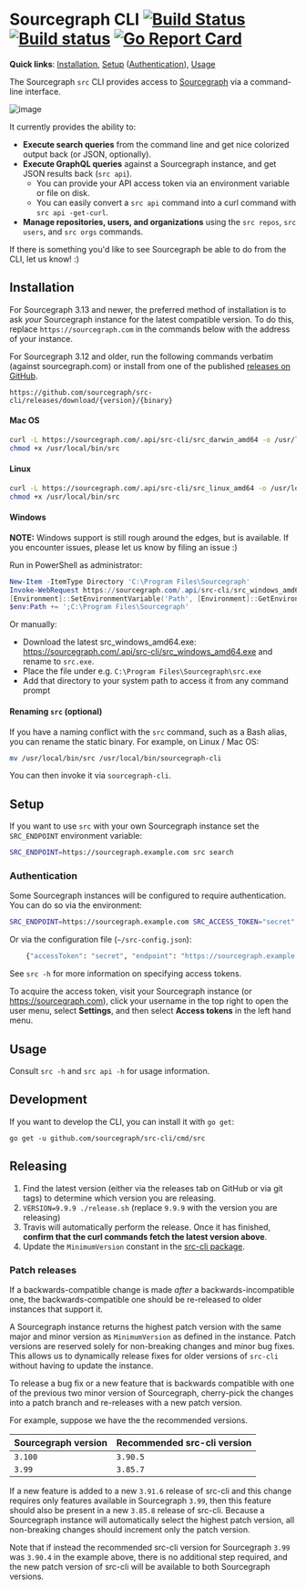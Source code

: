 # Sourcegraph CLI [![Build Status](https://travis-ci.org/sourcegraph/src-cli.svg)](https://travis-ci.org/sourcegraph/src-cli) [![Build status](https://ci.appveyor.com/api/projects/status/fwa1bkd198hyim8a?svg=true)](https://ci.appveyor.com/project/sourcegraph/src-cli) [![Go Report Card](https://goreportcard.com/badge/sourcegraph/src-cli)](https://goreportcard.com/report/sourcegraph/src-cli)

**Quick links**: [Installation](#installation), [Setup](#setup) ([Authentication](#authentication)), [Usage](#usage)

The Sourcegraph `src` CLI provides access to [Sourcegraph](https://sourcegraph.com) via a command-line interface.

![image](https://user-images.githubusercontent.com/3173176/43567326-3db5f31c-95e6-11e8-9e74-4c04079c01b0.png)

It currently provides the ability to:

- **Execute search queries** from the command line and get nice colorized output back (or JSON, optionally).
- **Execute GraphQL queries** against a Sourcegraph instance, and get JSON results back (`src api`).
  - You can provide your API access token via an environment variable or file on disk.
  - You can easily convert a `src api` command into a curl command with `src api -get-curl`.
- **Manage repositories, users, and organizations** using the `src repos`, `src users`, and `src orgs` commands.

If there is something you'd like to see Sourcegraph be able to do from the CLI, let us know! :)

## Installation

For Sourcegraph 3.13 and newer, the preferred method of installation is to ask _your_ Sourcegraph instance for the latest compatible version. To do this, replace `https://sourcegraph.com` in the commands below with the address of your instance.

For Sourcegraph 3.12 and older, run the following commands verbatim (against sourcegraph.com) or install from one of the published [releases on GitHub](https://github.com/sourcegraph/src-cli/releases).

```
https://github.com/sourcegraph/src-cli/releases/download/{version}/{binary}
````

#### Mac OS

```bash
curl -L https://sourcegraph.com/.api/src-cli/src_darwin_amd64 -o /usr/local/bin/src
chmod +x /usr/local/bin/src
```

#### Linux

```bash
curl -L https://sourcegraph.com/.api/src-cli/src_linux_amd64 -o /usr/local/bin/src
chmod +x /usr/local/bin/src
```

#### Windows

**NOTE:** Windows support is still rough around the edges, but is available. If you encounter issues, please let us know by filing an issue :)

Run in PowerShell as administrator:

```powershell
New-Item -ItemType Directory 'C:\Program Files\Sourcegraph'
Invoke-WebRequest https://sourcegraph.com/.api/src-cli/src_windows_amd64.exe -OutFile 'C:\Program Files\Sourcegraph\src.exe'
[Environment]::SetEnvironmentVariable('Path', [Environment]::GetEnvironmentVariable('Path', [EnvironmentVariableTarget]::Machine) + ';C:\Program Files\Sourcegraph', [EnvironmentVariableTarget]::Machine)
$env:Path += ';C:\Program Files\Sourcegraph'
```

Or manually:

- Download the latest src_windows_amd64.exe: https://sourcegraph.com/.api/src-cli/src_windows_amd64.exe and rename to `src.exe`.
- Place the file under e.g. `C:\Program Files\Sourcegraph\src.exe`
- Add that directory to your system path to access it from any command prompt

#### Renaming `src` (optional)

If you have a naming conflict with the `src` command, such as a Bash alias, you can rename the static binary. For example, on Linux / Mac OS:

```sh
mv /usr/local/bin/src /usr/local/bin/sourcegraph-cli
```

You can then invoke it via `sourcegraph-cli`.

## Setup

If you want to use `src` with your own Sourcegraph instance set the `SRC_ENDPOINT` environment variable:

```sh
SRC_ENDPOINT=https://sourcegraph.example.com src search
```

### Authentication

Some Sourcegraph instances will be configured to require authentication. You can do so via the environment:

```sh
SRC_ENDPOINT=https://sourcegraph.example.com SRC_ACCESS_TOKEN="secret" src ...
```

Or via the configuration file (`~/src-config.json`):

```sh
	{"accessToken": "secret", "endpoint": "https://sourcegraph.example.com"}
```

See `src -h` for more information on specifying access tokens.

To acquire the access token, visit your Sourcegraph instance (or https://sourcegraph.com), click your username in the top right to open the user menu, select **Settings**, and then select **Access tokens** in the left hand menu.

## Usage

Consult `src -h` and `src api -h` for usage information.

## Development

If you want to develop the CLI, you can install it with `go get`:

```
go get -u github.com/sourcegraph/src-cli/cmd/src
```

## Releasing

1.  Find the latest version (either via the releases tab on GitHub or via git tags) to determine which version you are releasing.
2.  `VERSION=9.9.9 ./release.sh` (replace `9.9.9` with the version you are releasing)
3.  Travis will automatically perform the release. Once it has finished, **confirm that the curl commands fetch the latest version above**.
4.  Update the `MinimumVersion` constant in the [src-cli package](https://github.com/sourcegraph/sourcegraph/tree/master/internal/src-cli/consts.go).

### Patch releases

If a backwards-compatible change is made _after_ a backwards-incompatible one, the backwards-compatible one should be re-released to older instances that support it.

A Sourcegraph instance returns the highest patch version with the same major and minor version as `MinimumVersion` as defined in the instance. Patch versions are reserved solely for non-breaking changes and minor bug fixes. This allows us to dynamically release fixes for older versions of `src-cli` without having to update the instance.

To release a bug fix or a new feature that is backwards compatible with one of the previous two minor version of Sourcegraph, cherry-pick the changes into a patch branch and re-releases with a new patch version. 

For example, suppose we have the the recommended versions.

| Sourcegraph version | Recommended src-cli version |
| ------------------- | --------------------------- | 
| `3.100`             | `3.90.5`                    |
| `3.99`              | `3.85.7`                    |

If a new feature is added to a new `3.91.6` release of src-cli and this change requires only features available in Sourcegraph `3.99`, then this feature should also be present in a new `3.85.8` release of src-cli. Because a Sourcegraph instance will automatically select the highest patch version, all non-breaking changes should increment only the patch version. 

Note that if instead the recommended src-cli version for Sourcegraph `3.99` was `3.90.4` in the example above, there is no additional step required, and the new patch version of src-cli will be available to both Sourcegraph versions.
